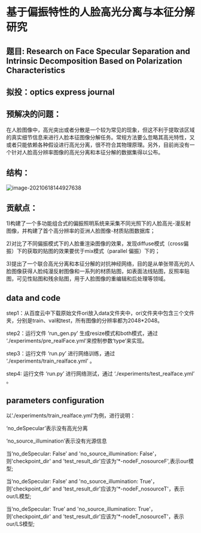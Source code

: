 # 基于偏振特性的人脸高光分离与本征分解研究

## 题目: Research on Face Specular Separation and Intrinsic Decomposition Based on Polarization Characteristics

## 拟投：optics express journal



## 预解决的问题：

在人脸图像中，高光突出或者分散是一个较为常见的现象，但这不利于提取该区域的真实细节信息来进行人脸本征图像分解任务。常规方法要么忽略其高光特性，又或者只能依赖各种假设进行高光分离，很不符合其物理原理。另外，目前尚没有一个针对人脸高分辨率图像的高光分离和本征分解的数据集得以公布。

## 结构：

![image-20210618144927638](C:\Users\Administrator\AppData\Roaming\Typora\typora-user-images\image-20210618144927638.png)

## 贡献点：

1)构建了一个多功能组合式的偏振照明系统来采集不同光照下的人脸高光-漫反射图像，并构建了首个高分辨率的亚洲人脸图像-材质贴图数据库；

2)对比了不同偏振模式下的人脸重渲染图像的效果，发现diffuse模式（cross偏振）下的获取的贴图的效果要优于mix模式（parallel 偏振）下的；

3)提出了一个联合高光分离和本征分解的对抗神经网络，目的是从单张带高光的人脸图像获得人脸纯漫反射图像和一系列的材质贴图，如表面法线贴图，反照率贴图，可见性贴图和残余贴图，用于人脸图像的重编辑和后处理等领域。



## data and code

step1：从百度云中下载原始文件ori放入data文件夹中，ori文件夹中包含三个文件夹，分别是train、val和test，所有图像的分辨率都为2048*2048。

step2：运行文件 ‘run_gen.py’ 生成resize模式和both模式，通过 ‘./experiments/pre_realFace.yml’来控制参数‘type’来实现。

step3：运行文件 ‘run.py’ 进行网络训练，通过 ‘./experiments/train_realface.yml’ 。

step4: 运行文件 ‘run.py’ 进行网络测试，通过 ‘./experiments/test_realface.yml’ 。



## parameters configuration

以‘./experiments/train_realface.yml’为例，进行说明：

‘no_deSpecular’表示没有高光分离

‘no_source_illumination’表示没有光源信息

当‘no_deSpecular: False’ and 'no_source_illumination: False'，则'checkpoint_dir' and 'test_result_dir'应该为'*-nodeF_nosourceF',表示our模型;

当‘no_deSpecular: False’ and 'no_source_illumination: True'，则'checkpoint_dir' and 'test_result_dir'应该为'*-nodeF_nosourceT'，表示our/L模型;

当‘no_deSpecular: True’ and 'no_source_illumination: True'，则'checkpoint_dir' and 'test_result_dir'应该为'*-nodeT_nosourceT'，表示our/LS模型;









